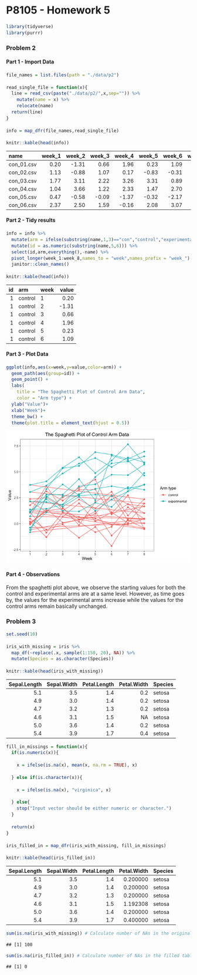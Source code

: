 P8105 - Homework 5
================

``` r
library(tidyverse)
library(purrr)
```

### Problem 2

#### Part 1 - Import Data

``` r
file_names = list.files(path = "./data/p2")

read_single_file = function(x){
  line = read_csv(paste("./data/p2/",x,sep="")) %>%
    mutate(name = x) %>%
    relocate(name)
  return(line)
}

info = map_dfr(file_names,read_single_file)

knitr::kable(head(info))
```

| name       | week_1 | week_2 | week_3 | week_4 | week_5 | week_6 | week_7 | week_8 |
|:-----------|-------:|-------:|-------:|-------:|-------:|-------:|-------:|-------:|
| con_01.csv |   0.20 |  -1.31 |   0.66 |   1.96 |   0.23 |   1.09 |   0.05 |   1.94 |
| con_02.csv |   1.13 |  -0.88 |   1.07 |   0.17 |  -0.83 |  -0.31 |   1.58 |   0.44 |
| con_03.csv |   1.77 |   3.11 |   2.22 |   3.26 |   3.31 |   0.89 |   1.88 |   1.01 |
| con_04.csv |   1.04 |   3.66 |   1.22 |   2.33 |   1.47 |   2.70 |   1.87 |   1.66 |
| con_05.csv |   0.47 |  -0.58 |  -0.09 |  -1.37 |  -0.32 |  -2.17 |   0.45 |   0.48 |
| con_06.csv |   2.37 |   2.50 |   1.59 |  -0.16 |   2.08 |   3.07 |   0.78 |   2.35 |

#### Part 2 - Tidy results

``` r
info = info %>%
  mutate(arm = ifelse(substring(name,1,3)=="con","control","experimental")) %>%
  mutate(id = as.numeric(substring(name,5,6))) %>%
  select(id,arm,everything(),-name) %>%
  pivot_longer(week_1:week_8,names_to = "week",names_prefix = "week_") %>%
  janitor::clean_names()

knitr::kable(head(info))
```

|  id | arm     | week | value |
|----:|:--------|:-----|------:|
|   1 | control | 1    |  0.20 |
|   1 | control | 2    | -1.31 |
|   1 | control | 3    |  0.66 |
|   1 | control | 4    |  1.96 |
|   1 | control | 5    |  0.23 |
|   1 | control | 6    |  1.09 |

#### Part 3 - Plot Data

``` r
ggplot(info,aes(x=week,y=value,color=arm)) + 
  geom_path(aes(group=id)) +
  geom_point() +
  labs(
    title = "The Spaghetti Plot of Control Arm Data",
    color = "Arm type") +
  ylab("Value")+
  xlab("Week")+
  theme_bw() +
  theme(plot.title = element_text(hjust = 0.5))
```

![](p8105_hw5_mx2262_files/figure-gfm/p2_plot-1.png)<!-- -->

#### Part 4 - Observations

From the spaghetti plot above, we observe the starting values for both
the control and experimental arms are at a same level. However, as time
goes by, the values for the experimental arms increase while the values
for the control arms remain basically unchanged.

### Problem 3

``` r
set.seed(10)

iris_with_missing = iris %>% 
  map_df(~replace(.x, sample(1:150, 20), NA)) %>%
  mutate(Species = as.character(Species))

knitr::kable(head(iris_with_missing))
```

| Sepal.Length | Sepal.Width | Petal.Length | Petal.Width | Species |
|-------------:|------------:|-------------:|------------:|:--------|
|          5.1 |         3.5 |          1.4 |         0.2 | setosa  |
|          4.9 |         3.0 |          1.4 |         0.2 | setosa  |
|          4.7 |         3.2 |          1.3 |         0.2 | setosa  |
|          4.6 |         3.1 |          1.5 |          NA | setosa  |
|          5.0 |         3.6 |          1.4 |         0.2 | setosa  |
|          5.4 |         3.9 |          1.7 |         0.4 | setosa  |

``` r
fill_in_missings = function(x){
  if(is.numeric(x)){
    
    x = ifelse(is.na(x), mean(x, na.rm = TRUE), x)
    
  } else if(is.character(x)){
    
    x = ifelse(is.na(x), "virginica", x)
    
  } else{
    stop("Input vector should be either numeric or character.")
  }
  
  return(x)
}

iris_filled_in = map_dfr(iris_with_missing, fill_in_missings)

knitr::kable(head(iris_filled_in))
```

| Sepal.Length | Sepal.Width | Petal.Length | Petal.Width | Species |
|-------------:|------------:|-------------:|------------:|:--------|
|          5.1 |         3.5 |          1.4 |    0.200000 | setosa  |
|          4.9 |         3.0 |          1.4 |    0.200000 | setosa  |
|          4.7 |         3.2 |          1.3 |    0.200000 | setosa  |
|          4.6 |         3.1 |          1.5 |    1.192308 | setosa  |
|          5.0 |         3.6 |          1.4 |    0.200000 | setosa  |
|          5.4 |         3.9 |          1.7 |    0.400000 | setosa  |

``` r
sum(is.na(iris_with_missing)) # Calculate number of NAs in the original table
```

    ## [1] 100

``` r
sum(is.na(iris_filled_in)) # Calculate number of NAs in the filled table
```

    ## [1] 0
